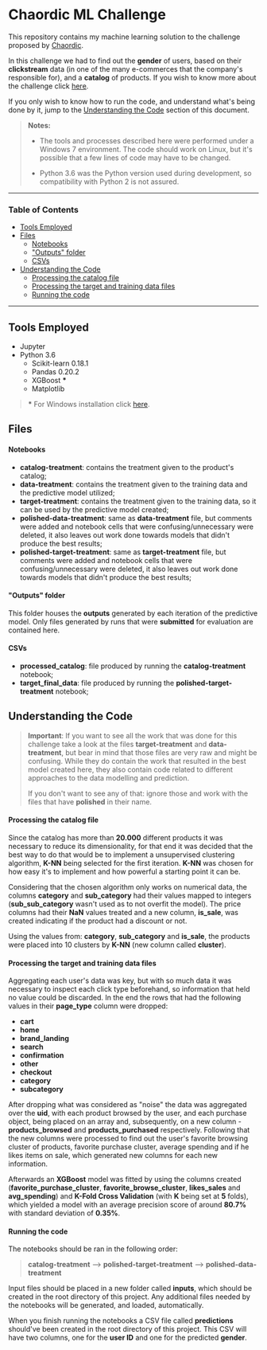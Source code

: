 Chaordic ML Challenge
===================

This repository contains my machine learning solution to the challenge proposed by [Chaordic](https://www.chaordic.com.br/). 

In this challenge we had to find out the **gender** of users, based on their **clickstream** data (in one of the many e-commerces that the company's responsible for), and a **catalog** of products. If you wish to know more about the challenge click [here](https://chaordic.github.io/machinelearning-challenge/).

If you only wish to know how to run the code, and understand what's being done by it, jump to the [Understanding the Code](#understanding-the-code) section of this document.

> **Notes:**
>
> - The tools and processes described here were performed under a Windows 7 environment. The code should work on Linux, but it's possible that a few lines of code may have to be changed.
>
> - Python 3.6 was the Python version used during development, so compatibility with Python 2 is not assured.

----------

### Table of Contents

- [Tools Employed](#tools-employed)
- [Files](#files)
	- [Notebooks](#notebooks)
	- ["Outputs" folder](#"outputs"-folder)
	- [CSVs](#csvs)
- [Understanding the Code](#understanding-the-code)
	- [Processing the catalog file](#processing-the-catalog-file)
	- [Processing the target and training data files](#processing-the-target-and-training-data-files)
	- [Running the code](#running-the-code)

----------
Tools Employed
-------------

- Jupyter
- Python 3.6
	- Scikit-learn 0.18.1
	- Pandas 0.20.2
	- XGBoost **\***
	- Matplotlib


> **\*** For Windows installation click [here](https://www.ibm.com/developerworks/community/blogs/jfp/entry/Installing_XGBoost_For_Anaconda_on_Windows?lang=en).



Files
-------------------

#### Notebooks

 - **catalog-treatment**: contains the treatment given to the product's catalog;
 - **data-treatment**: contains the treatment given to the training data and the predictive model utilized;
 - **target-treatment**: contains the treatment given to the training data, so it can be used by the predictive model created;
 - **polished-data-treatment**: same as **data-treatment** file, but comments were added and notebook cells that were confusing/unnecessary were deleted, it also leaves out work done towards models that didn't produce the best results;
 - **polished-target-treatment**: same as **target-treatment** file, but comments were added and notebook cells that were confusing/unnecessary were deleted, it also leaves out work done towards models that didn't produce the best results;

#### "Outputs" folder

This folder houses the **outputs** generated by each iteration of the predictive model. Only files generated by runs that were **submitted** for evaluation are contained here.

#### CSVs

 - **processed_catalog**: file produced by running the **catalog-treatment** notebook;
 - **target_final_data**: file produced by running the **polished-target-treatment** notebook;



Understanding the Code
-------------------

> **Important**: If you want to see all the work that was done for this challenge take a look at the files **target-treatment** and **data-treatment**, but bear in mind that those files are very raw and might be confusing. While they do contain the work that resulted in the best model created here, they also contain code related to different approaches to the data modelling and prediction.
>
>If you don't want to see any of that: ignore those and work with the files that have **polished** in their name.

#### Processing the catalog file

Since the catalog has more than **20.000** different products it was necessary to reduce its dimensionality, for that end it was decided that the best way to do that would be to implement a unsupervised clustering algorithm, **K-NN** being selected for the first iteration. **K-NN** was chosen for how easy it's to implement and how powerful a starting point it can be.

Considering that the chosen algorithm only works on numerical data, the columns **category** and **sub_category** had their values mapped to integers (**sub_sub_category** wasn't used as to not overfit the model). The price columns had their **NaN** values treated and a new column, **is_sale**, was created indicating if the product had a discount or not.

Using the values from: **category**, **sub_category** and **is_sale**, the products were placed into 10 clusters by **K-NN** (new column called **cluster**).

#### Processing the target and training data files

Aggregating each user's data was key, but with so much data it was necessary to inspect each click type beforehand, so information that held no value could be discarded. In the end the rows that had the following values in their **page_type** column were dropped:

 - **cart**
 - **home**
 - **brand_landing**
 - **search**
 - **confirmation**
 - **other**
 - **checkout**
 - **category**
 - **subcategory**

After dropping what was considered as "noise" the data was aggregated over the **uid**, with each product browsed by the user, and each purchase object, being placed on an array and, subsequently, on a new column - **products_browsed** and **products_purchased** respectively. Following that the new columns were processed to find out the user's favorite browsing cluster of products, favorite purchase cluster, average spending and if he likes items on sale, which generated new columns for each new information.

Afterwards an **XGBoost** model was fitted by using the columns created (**favorite_purchase_cluster**, **favorite_browse_cluster**, **likes_sales** and **avg_spending**) and **K-Fold Cross Validation** (with **K** being set at **5** folds), which yielded a model with an average precision score of around **80.7%** with standard deviation of **0.35%**.

#### Running the code

The notebooks should be ran in the following order:

> **catalog-treatment** --> **polished-target-treatment** --> **polished-data-treatment**

Input files should be placed in a new folder called **inputs**, which should be created in the root directory of this project. Any additional files needed by the notebooks will be generated, and loaded, automatically.

When you finish running the notebooks a CSV file called **predictions** should've been created in the root directory of this project. This CSV will have two columns, one for the **user ID** and one for the predicted **gender**.
